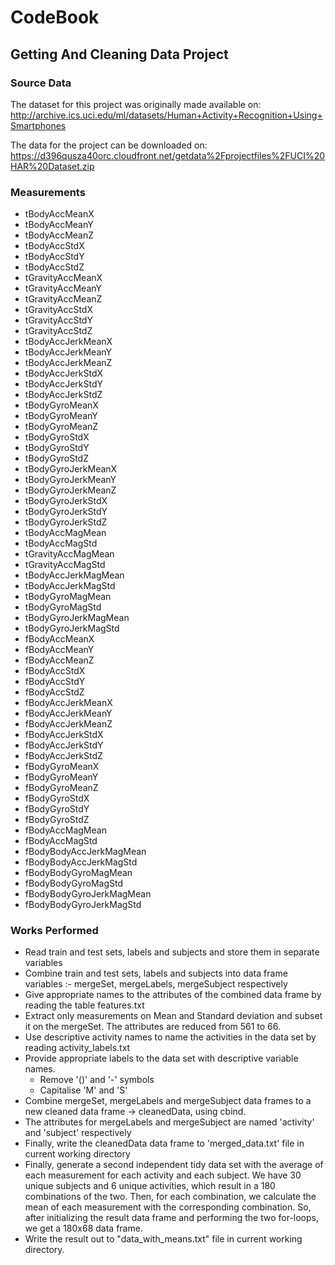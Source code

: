 # CodeBook 
## Getting And Cleaning Data Project

### Source Data
The dataset for this project was originally made available on:
http://archive.ics.uci.edu/ml/datasets/Human+Activity+Recognition+Using+Smartphones

The data for the project can be downloaded on:
https://d396qusza40orc.cloudfront.net/getdata%2Fprojectfiles%2FUCI%20HAR%20Dataset.zip

### Measurements
* tBodyAccMeanX 
* tBodyAccMeanY
* tBodyAccMeanZ
* tBodyAccStdX
* tBodyAccStdY
* tBodyAccStdZ
* tGravityAccMeanX
* tGravityAccMeanY
* tGravityAccMeanZ
* tGravityAccStdX
* tGravityAccStdY
* tGravityAccStdZ
* tBodyAccJerkMeanX
* tBodyAccJerkMeanY
* tBodyAccJerkMeanZ
* tBodyAccJerkStdX
* tBodyAccJerkStdY
* tBodyAccJerkStdZ
* tBodyGyroMeanX
* tBodyGyroMeanY
* tBodyGyroMeanZ
* tBodyGyroStdX
* tBodyGyroStdY
* tBodyGyroStdZ
* tBodyGyroJerkMeanX
* tBodyGyroJerkMeanY
* tBodyGyroJerkMeanZ
* tBodyGyroJerkStdX 
* tBodyGyroJerkStdY
* tBodyGyroJerkStdZ
* tBodyAccMagMean
* tBodyAccMagStd
* tGravityAccMagMean
* tGravityAccMagStd
* tBodyAccJerkMagMean
* tBodyAccJerkMagStd
* tBodyGyroMagMean
* tBodyGyroMagStd
* tBodyGyroJerkMagMean
* tBodyGyroJerkMagStd
* fBodyAccMeanX
* fBodyAccMeanY
* fBodyAccMeanZ
* fBodyAccStdX
* fBodyAccStdY
* fBodyAccStdZ
* fBodyAccJerkMeanX
* fBodyAccJerkMeanY
* fBodyAccJerkMeanZ
* fBodyAccJerkStdX
* fBodyAccJerkStdY
* fBodyAccJerkStdZ
* fBodyGyroMeanX
* fBodyGyroMeanY
* fBodyGyroMeanZ
* fBodyGyroStdX
* fBodyGyroStdY
* fBodyGyroStdZ
* fBodyAccMagMean
* fBodyAccMagStd
* fBodyBodyAccJerkMagMean
* fBodyBodyAccJerkMagStd
* fBodyBodyGyroMagMean
* fBodyBodyGyroMagStd
* fBodyBodyGyroJerkMagMean
* fBodyBodyGyroJerkMagStd

### Works Performed
* Read train and test sets, labels and subjects and store them in separate variables
* Combine train and test sets, labels and subjects into data frame variables :- mergeSet, mergeLabels, mergeSubject respectively
* Give appropriate names to the attributes of the combined data frame by reading the table features.txt
* Extract only measurements on Mean and Standard deviation  and subset it on the mergeSet. The attributes are reduced from  561 to 66.
* Use descriptive activity names to name the activities in the data set by reading activity_labels.txt
* Provide appropriate labels to the data set with descriptive variable names.
  * Remove '()' and '-' symbols
  * Capitalise 'M' and 'S' 
* Combine mergeSet, mergeLabels and mergeSubject data frames to a new cleaned data frame -> cleanedData, using cbind.
* The attributes for mergeLabels and mergeSubject are named 'activity' and 'subject' respectively
* Finally, write the cleanedData data frame to 'merged_data.txt' file in current working directory
* Finally, generate a second independent tidy data set with the average of each measurement for each activity and each subject. We have 30 unique subjects and 6 unique activities, which result in a 180 combinations of the two. Then, for each combination, we calculate the mean of each measurement with the corresponding combination. So, after initializing the result data frame and performing the two for-loops, we get a 180x68 data frame.
* Write the result out to "data_with_means.txt" file in current working directory.




